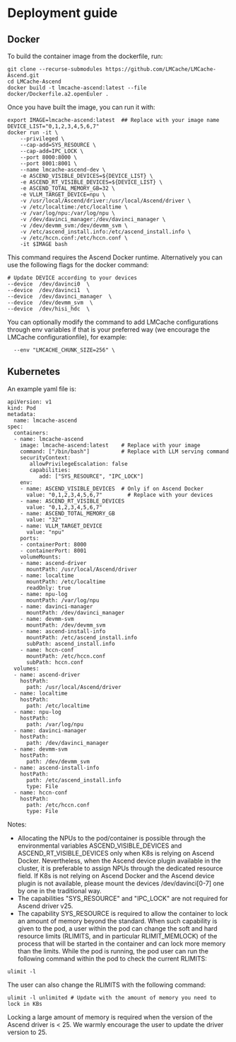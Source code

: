 ﻿
# Deployment guide

## Docker
<!-- Pull pre built image-->
To build the container image from the dockerfile, run: 
```
git clone --recurse-submodules https://github.com/LMCache/LMCache-Ascend.git
cd LMCache-Ascend
docker build -t lmcache-ascend:latest --file docker/Dockerfile.a2.openEuler .
```
Once you have built the image, you can run it with:
```
export IMAGE=lmcache-ascend:latest  ## Replace with your image name
DEVICE_LIST="0,1,2,3,4,5,6,7"
docker run -it \
    --privileged \
    --cap-add=SYS_RESOURCE \
    --cap-add=IPC_LOCK \
    --port 8000:8000 \
    --port 8001:8001 \
    --name lmcache-ascend-dev \
    -e ASCEND_VISIBLE_DEVICES=${DEVICE_LIST} \
    -e ASCEND_RT_VISIBLE_DEVICES=${DEVICE_LIST} \
    -e ASCEND_TOTAL_MEMORY_GB=32 \
    -e VLLM_TARGET_DEVICE=npu \
    -v /usr/local/Ascend/driver:/usr/local/Ascend/driver \
    -v /etc/localtime:/etc/localtime \
    -v /var/log/npu:/var/log/npu \
    -v /dev/davinci_manager:/dev/davinci_manager \
    -v /dev/devmm_svm:/dev/devmm_svm \
    -v /etc/ascend_install.info:/etc/ascend_install.info \
    -v /etc/hccn.conf:/etc/hccn.conf \
    -it $IMAGE bash
```
This command requires the Ascend Docker runtime. Alternatively you can use the following flags for the docker command:
```
# Update DEVICE according to your devices
--device  /dev/davinci0  \
--device  /dev/davinci1  \
--device  /dev/davinci_manager  \
--device  /dev/devmm_svm  \
--device  /dev/hisi_hdc  \
```
You can optionally modify the command to add LMCache configurations through env variables if that is your preferred way (we encourage the LMCache configurationfile), for example:
```
  --env "LMCACHE_CHUNK_SIZE=256" \
```
## Kubernetes
An example yaml file is:
```
apiVersion: v1
kind: Pod
metadata:
  name: lmcache-ascend
spec:
  containers:
  - name: lmcache-ascend
    image: lmcache-ascend:latest	# Replace with your image
    command: ["/bin/bash"]			# Replace with LLM serving command
    securityContext:
       allowPrivilegeEscalation: false
       capabilities:
          add: ["SYS_RESOURCE", "IPC_LOCK"]
    env:
    - name: ASCEND_VISIBLE_DEVICES  # Only if on Ascend Docker
      value: "0,1,2,3,4,5,6,7"        # Replace with your devices
    - name: ASCEND_RT_VISIBLE_DEVICES
      value: "0,1,2,3,4,5,6,7"
    - name: ASCEND_TOTAL_MEMORY_GB
      value: "32"
    - name: VLLM_TARGET_DEVICE
      value: "npu"
    ports:
    - containerPort: 8000
    - containerPort: 8001
    volumeMounts:
    - name: ascend-driver
      mountPath: /usr/local/Ascend/driver
    - name: localtime
      mountPath: /etc/localtime
      readOnly: true
    - name: npu-log
      mountPath: /var/log/npu
    - name: davinci-manager
      mountPath: /dev/davinci_manager
    - name: devmm-svm
      mountPath: /dev/devmm_svm
    - name: ascend-install-info
      mountPath: /etc/ascend_install.info
      subPath: ascend_install.info
    - name: hccn-conf
      mountPath: /etc/hccn.conf
      subPath: hccn.conf
  volumes:
  - name: ascend-driver
    hostPath:
      path: /usr/local/Ascend/driver
  - name: localtime
    hostPath:
      path: /etc/localtime
  - name: npu-log
    hostPath:
      path: /var/log/npu
  - name: davinci-manager
    hostPath:
      path: /dev/davinci_manager
  - name: devmm-svm
    hostPath:
      path: /dev/devmm_svm
  - name: ascend-install-info
    hostPath:
      path: /etc/ascend_install.info
      type: File
  - name: hccn-conf
    hostPath:
      path: /etc/hccn.conf
      type: File
```

Notes:
* Allocating the NPUs to the pod/container is possible through the environmental variables ASCEND_VISIBLE_DEVICES and ASCEND_RT_VISIBLE_DEVICES only when K8s is relying on Ascend Docker. Nevertheless, when the Ascend device plugin available in the cluster, it is preferable to assign NPUs through the dedicated resource field. If K8s is not relying on Ascend Docker and the Ascend device plugin is not available, please mount the devices /dev/davinci[0-7] one by one in the traditional way.
* The capabilities "SYS_RESOURCE" and "IPC_LOCK" are not required for Ascend driver v25.
* The capability SYS_RESOURCE is required to allow the container to lock an amount of memory beyond the standard. When such capability is given to the pod, a user within the pod can change the soft and hard resource limits (RLIMITS, and in particular RLIMIT_MEMLOCK) of the process that will be started in the container and can lock more memory than the limits.
While the pod is running, the pod user can run the following command within the pod to check the current RLIMITS:
```
ulimit -l
```
The user can also change the RLIMITS with the following command:
```
ulimit -l unlimited # Update with the amount of memory you need to lock in KBs
```
Locking a large amount of memory is required when the version of the Ascend driver is < 25. We warmly encourage the user to update the driver version to 25. 



